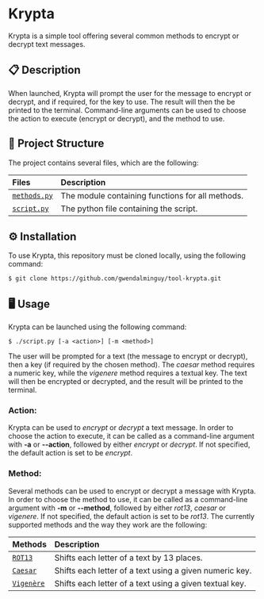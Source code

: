 # Krypta

Krypta is a simple tool offering several common methods to encrypt or decrypt text messages.

## 📋 Description

When launched, Krypta will prompt the user for the message to encrypt or decrypt, and if required, for the key to use. The result will then the be printed to the terminal. Command-line arguments can be used to choose the action to execute (encrypt or decrypt), and the method to use.

## 📂 Project Structure

The project contains several files, which are the following:

| Files | Description |
| :---- | :---------- |
| [`methods.py`](https://github.com/gwendalminguy/tool-krypta/blob/main/methods.py) | The module containing functions for all  methods. |
| [`script.py`](https://github.com/gwendalminguy/tool-krypta/blob/main/script.py) | The python file containing the script. |

## ⚙️ Installation

To use Krypta, this repository must be cloned locally, using the following command:

```
$ git clone https://github.com/gwendalminguy/tool-krypta.git
```

## 🖥️ Usage

Krypta can be launched using the following command:

```
$ ./script.py [-a <action>] [-m <method>]
```

The user will be prompted for a text (the message to encrypt or decrypt), then a key (if required by the chosen method). The *caesar* method requires a numeric key, while the *vigenere* method requires a textual key. The text will then be encrypted or decrypted, and the result will be printed to the terminal.

### Action:

Krypta can be used to *encrypt* or *decrypt* a text message. In order to choose the action to execute, it can be called as a command-line argument with **-a** or **--action**, followed by either *encrypt* or *decrypt*. If not specified, the default action is set to be *encrypt*.

### Method:

Several methods can be used to encrypt or decrypt a message with Krypta. In order to choose the method to use, it can be called as a command-line argument with **-m** or **--method**, followed by either *rot13*, *caesar* or *vigenere*. If not specified, the default action is set to be *rot13*. The currently supported methods and the way they work are the following:

| Methods | Description |
| :---- | :---------- |
| [`ROT13`](https://en.wikipedia.org/wiki/ROT13) | Shifts each letter of a text by 13 places. |
| [`Caesar`](https://en.wikipedia.org/wiki/Caesar_cipher) | Shifts each letter of a text using a given numeric key. |
| [`Vigenère`](https://en.wikipedia.org/wiki/Vigenère_cipher) | Shifts each letter of a text using a given textual key. |
